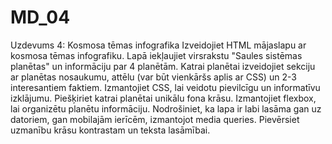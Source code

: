# MD_04
Uzdevums 4: Kosmosa tēmas infografika
Izveidojiet HTML mājaslapu ar kosmosa tēmas infografiku. Lapā iekļaujiet virsrakstu "Saules sistēmas planētas" un informāciju par 4 planētām. Katrai planētai izveidojiet sekciju ar planētas nosaukumu, attēlu (var būt vienkāršs aplis ar CSS) un 2-3 interesantiem faktiem. Izmantojiet CSS, lai veidotu pievilcīgu un informatīvu izklājumu. Piešķiriet katrai planētai unikālu fona krāsu. Izmantojiet flexbox, lai organizētu planētu informāciju. Nodrošiniet, ka lapa ir labi lasāma gan uz datoriem, gan mobilajām ierīcēm, izmantojot media queries. Pievērsiet uzmanību krāsu kontrastam un teksta lasāmībai.
